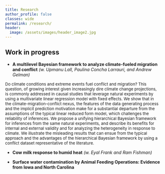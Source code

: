 ```yaml
---
title: Research
author_profile: false
classes: wide
permalink: /research/
header:
  image: /assets/images/header_image2.jpg
---
```



## Work in progress

  - **A multilevel Bayesian framework to analyze climate-fueled migration and conflict** *(w. Upmanu Lall, Paulina Concha Larrauri, and Andrew Gelman)*

<span style="font-size:13px;">
Do climate conditions and extreme events fuel conflict and migration? This question, of growing interest given increasingly dire climate change projections, is commonly addressed in causal studies that leverage natural experiments by using a multivariate linear regression model with fixed effects. We show that in the climate-migration-conflict nexus, the features of the data generating process and the implicit prediction motivation make for a substantial departure from the assumptions of the typical linear reduced form model, which challenges the reliability of inferences. We propose a unifying hierarchical Bayesian framework for inferences from the same natural experiments, and describe its benefits for internal and external validity and for analyzing the heterogeneity in response to climate. We illustrate the misleading results that can ensue from the typical approach and the advantages of the hierarchical Bayesian framework by using a conflict dataset representative of the literature.</span>

  - **Cow milk response to humid heat** *(w. Eyal Frank and Ram Fishman)*

  - **Surface water contamination by Animal Feeding Operations: Evidence from Iowaand North Carolina**

